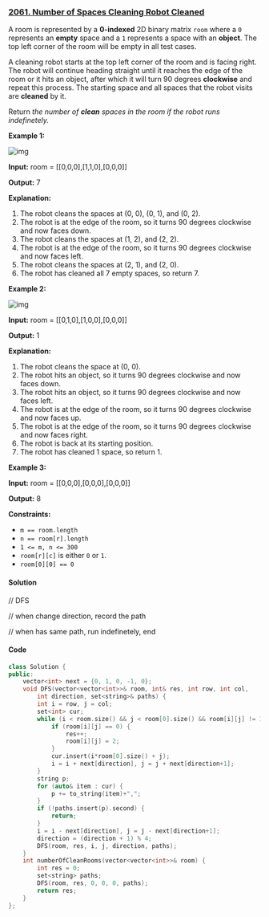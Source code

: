 ### [2061. Number of Spaces Cleaning Robot Cleaned](https://leetcode.com/problems/number-of-spaces-cleaning-robot-cleaned/)

A room is represented by a **0-indexed** 2D binary matrix `room` where a `0` represents an **empty** space and a `1` represents a space with an **object**. The top left corner of the room will be empty in all test cases.

A cleaning robot starts at the top left corner of the room and is facing right. The robot will continue heading straight until it reaches the edge of the room or it hits an object, after which it will turn 90 degrees **clockwise** and repeat this process. The starting space and all spaces that the robot visits are **cleaned** by it.

Return *the number of **clean** spaces in the room if the robot runs indefinetely.*

 

**Example 1:**

![img](https://assets.leetcode.com/uploads/2021/11/01/image-20211101204703-1.png)

 

**Input:** room = [[0,0,0],[1,1,0],[0,0,0]]

**Output:** 7

**Explanation:**

1. The robot cleans the spaces at (0, 0), (0, 1), and (0, 2).
2. The robot is at the edge of the room, so it turns 90 degrees clockwise and now faces down.
3. The robot cleans the spaces at (1, 2), and (2, 2).
4. The robot is at the edge of the room, so it turns 90 degrees clockwise and now faces left.
5. The robot cleans the spaces at (2, 1), and (2, 0).
6. The robot has cleaned all 7 empty spaces, so return 7.

**Example 2:**

![img](https://assets.leetcode.com/uploads/2021/11/01/image-20211101204736-2.png)

 

**Input:** room = [[0,1,0],[1,0,0],[0,0,0]]

**Output:** 1

**Explanation:**

1. The robot cleans the space at (0, 0).
2. The robot hits an object, so it turns 90 degrees clockwise and now faces down.
3. The robot hits an object, so it turns 90 degrees clockwise and now faces left.
4. The robot is at the edge of the room, so it turns 90 degrees clockwise and now faces up.
5. The robot is at the edge of the room, so it turns 90 degrees clockwise and now faces right.
6. The robot is back at its starting position.
7. The robot has cleaned 1 space, so return 1.

**Example 3:**

**Input:** room = [[0,0,0],[0,0,0],[0,0,0]]

**Output:** 8

 

 

**Constraints:**

- `m == room.length`
- `n == room[r].length`
- `1 <= m, n <= 300`
- `room[r][c]` is either `0` or `1`.
- `room[0][0] == 0`

#### Solution

// DFS

// when change direction, record the path

// when has same path, run indefinetely, end

#### Code

```c++
class Solution {
public:
    vector<int> next = {0, 1, 0, -1, 0};
    void DFS(vector<vector<int>>& room, int& res, int row, int col, 
        int direction, set<string>& paths) {
        int i = row, j = col;
        set<int> cur;
        while (i < room.size() && j < room[0].size() && room[i][j] != 1) {
            if (room[i][j] == 0) {
                res++;
                room[i][j] = 2;
            }
            cur.insert(i*room[0].size() + j);
            i = i + next[direction], j = j + next[direction+1];
        }
        string p;
        for (auto& item : cur) {
            p += to_string(item)+",";
        }
        if (!paths.insert(p).second) {
            return;
        }
        i = i - next[direction], j = j - next[direction+1];
        direction = (direction + 1) % 4;
        DFS(room, res, i, j, direction, paths);
    }
    int numberOfCleanRooms(vector<vector<int>>& room) {
        int res = 0;
        set<string> paths;
        DFS(room, res, 0, 0, 0, paths);
        return res;
    }
};
```



